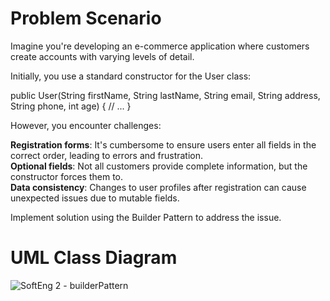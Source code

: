 # Problem Scenario

Imagine you're developing an e-commerce application where customers create accounts with varying levels of detail.

Initially, you use a standard constructor for the User class:

public User(String firstName, String lastName, String email,
           String address, String phone, int age) {
     // ...
}

However, you encounter challenges:

**Registration forms**: It's cumbersome to ensure users enter all fields in the correct order, leading to errors and frustration.<br>
**Optional fields**: Not all customers provide complete information, but the constructor forces them to.<br>
**Data consistency**: Changes to user profiles after registration can cause unexpected issues due to mutable fields.

Implement solution using the Builder Pattern to address the issue.

# UML Class Diagram
![SoftEng 2 - builderPattern](https://github.com/Brylsmn/builderPattern/assets/142909052/57836644-8595-4c4c-93c5-3d51cc8377d4)

